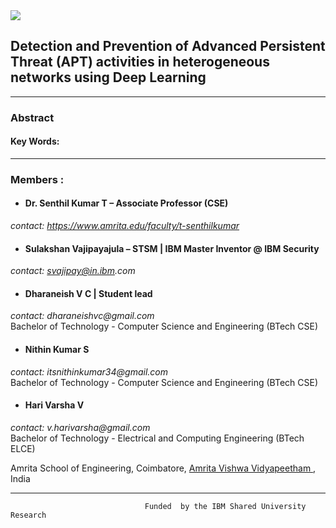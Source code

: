 <img src="https://wantbranding.com/wp-content/uploads/2020/06/IBM-Banner-copy.jpg" >

## Detection and Prevention of Advanced Persistent Threat (APT) activities in heterogeneous networks using Deep Learning

--------------------------------

### Abstract

#### Key Words: 

--------------------------------


### Members :
- #### Dr. Senthil Kumar T – Associate Professor (CSE) 
_contact: https://www.amrita.edu/faculty/t-senthilkumar_
 
- #### Sulakshan Vajipayajula – STSM | IBM Master Inventor @ IBM Security
 _contact: svajipay@in.ibm.com_

- #### Dharaneish V C | Student lead
_contact: dharaneishvc@gmail.com_ <br>
Bachelor of Technology - Computer Science and Engineering (BTech CSE)
         
- #### Nithin Kumar S 
 _contact: itsnithinkumar34@gmail.com_ <br>
 Bachelor of Technology - Computer Science and Engineering (BTech CSE)
          
- #### Hari Varsha V
_contact: v.harivarsha@gmail.com_ <br>
Bachelor of Technology - Electrical and Computing Engineering (BTech ELCE)
 
Amrita School of Engineering, Coimbatore, <a href="https://amrita.edu"> Amrita Vishwa Vidyapeetham </a>, India
 
--------------------------------

                                  Funded  by the IBM Shared University Research
